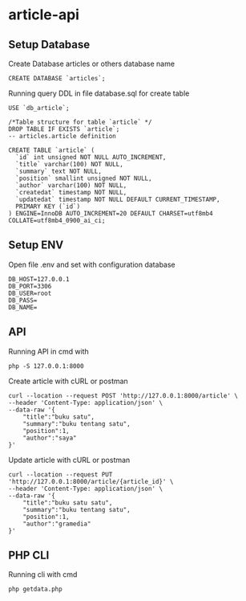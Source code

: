 # article-api

## Setup Database
Create Database articles or others database name
```
CREATE DATABASE `articles`;
```

Running query DDL in file database.sql for create table
```
USE `db_article`;

/*Table structure for table `article` */
DROP TABLE IF EXISTS `article`;
-- articles.article definition

CREATE TABLE `article` (
  `id` int unsigned NOT NULL AUTO_INCREMENT,
  `title` varchar(100) NOT NULL,
  `summary` text NOT NULL,
  `position` smallint unsigned NOT NULL,
  `author` varchar(100) NOT NULL,
  `createdat` timestamp NOT NULL,
  `updatedat` timestamp NOT NULL DEFAULT CURRENT_TIMESTAMP,
  PRIMARY KEY (`id`)
) ENGINE=InnoDB AUTO_INCREMENT=20 DEFAULT CHARSET=utf8mb4 COLLATE=utf8mb4_0900_ai_ci;
```

## Setup ENV
Open file .env and set with configuration database
```
DB_HOST=127.0.0.1
DB_PORT=3306
DB_USER=root
DB_PASS=
DB_NAME=
```

## API
Running API in cmd with
```
php -S 127.0.0.1:8000
```

Create article with cURL or postman
```
curl --location --request POST 'http://127.0.0.1:8000/article' \
--header 'Content-Type: application/json' \
--data-raw '{
    "title":"buku satu",
    "summary":"buku tentang satu",
    "position":1,
    "author":"saya"
}'
```

Update article with cURL or postman
```
curl --location --request PUT 'http://127.0.0.1:8000/article/{article_id}' \
--header 'Content-Type: application/json' \
--data-raw '{
    "title":"buku satu satu",
    "summary":"buku tentang satu",
    "position":1,
    "author":"gramedia"
}'
```

## PHP CLI
Running cli with cmd
```
php getdata.php
```